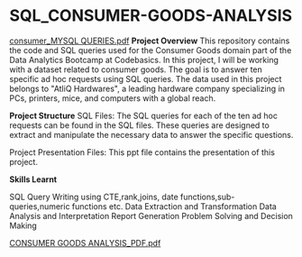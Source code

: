 # SQL_CONSUMER-GOODS-ANALYSIS

[consumer_MYSQL QUERIES.pdf](https://github.com/user-attachments/files/17071528/consumer_MYSQL.QUERIES.pdf)
**Project Overview**
This repository contains the code and SQL queries used for the Consumer Goods domain part of the Data Analytics Bootcamp at Codebasics. In this project, I will be working with a dataset related to consumer goods. The goal is to answer ten specific ad hoc requests using SQL queries. The data used in this project belongs to "AtliQ Hardwares", a leading hardware company specializing in PCs, printers, mice, and computers with a global reach.

**Project Structure**
SQL Files: The SQL queries for each of the ten ad hoc requests can be found in the SQL files. These queries are designed to extract and manipulate the necessary data to answer the specific questions.

Project Presentation Files: This ppt file contains the presentation of this project.

**Skills Learnt**

SQL Query Writing using CTE,rank,joins, date functions,sub-queries,numeric functions etc.
Data Extraction and Transformation
Data Analysis and Interpretation
Report Generation
Problem Solving and Decision Making

[CONSUMER GOODS ANALYSIS_PDF.pdf](https://github.com/user-attachments/files/17071212/CONSUMER.GOODS.ANALYSIS_PDF.pdf)
